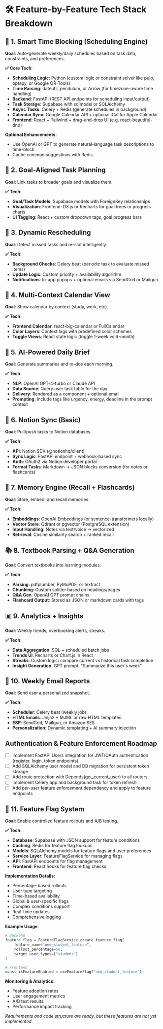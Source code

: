# 🛠️ Feature-by-Feature Tech Stack Breakdown

## 🧠 1. Smart Time Blocking (Scheduling Engine)
**Goal**: Auto-generate weekly/daily schedules based on task data, constraints, and preferences.

**✅ Core Tech**:
- **Scheduling Logic**: Python (custom logic or constraint solver like pulp, optapy, or Google OR-Tools)
- **Time Parsing**: dateutil, pendulum, or Arrow (for timezone-aware time handling)
- **Backend**: FastAPI (REST API endpoints for scheduling input/output)
- **Task Storage**: Supabase with sqlmodel or SQLAlchemy
- **Async Tasks**: Celery + Redis (generate schedules in background)
- **Calendar Sync**: Google Calendar API + optional iCal for Apple Calendar
- **Frontend**: React + Tailwind + drag-and-drop UI (e.g. react-beautiful-dnd)

**Optional Enhancements**:
- Use OpenAI or GPT to generate natural-language task descriptions to time-block
- Cache common suggestions with Redis

## 🎯 2. Goal-Aligned Task Planning
**Goal**: Link tasks to broader goals and visualize them.

**✅ Tech**:
- **Goal/Task Models**: Supabase models with ForeignKey relationships
- **Visualization**: Frontend: D3.js or Recharts for goal trees or progress charts
- **UI Tagging**: React + custom dropdown tags, goal progress bars

## 🔁 3. Dynamic Rescheduling
**Goal**: Detect missed tasks and re-slot intelligently.

**✅ Tech**:
- **Background Checks**: Celery beat (periodic task to evaluate missed items)
- **Update Logic**: Custom priority + availability algorithm
- **Notifications**: In-app popups + optional emails via SendGrid or Mailgun

## 📅 4. Multi-Context Calendar View
**Goal**: Show calendar by context (study, work, etc).

**✅ Tech**:
- **Frontend Calendar**: react-big-calendar or FullCalendar
- **Color Layers**: Context tags with predefined color schemes
- **Toggle Views**: React state logic (toggle 1-week vs 6-month)

## 🧠 5. AI-Powered Daily Brief
**Goal**: Generate summaries and to-dos each morning.

**✅ Tech**:
- **NLP**: OpenAI GPT-4-turbo or Claude API
- **Data Source**: Query user task table for the day
- **Delivery**: Rendered as a component + optional email
- **Prompting**: Include tags like urgency, energy, deadline in the prompt context

## 🧩 6. Notion Sync (Basic)
**Goal**: Pull/push tasks to Notion databases.

**✅ Tech**:
- **API**: Notion SDK (@notionhq/client)
- **Sync Logic**: FastAPI endpoint + webhook-based sync
- **Auth**: OAuth2 via Notion developer portal
- **Format Tasks**: Markdown → JSON blocks conversion (for notes or flashcards)

## 🔄 7. Memory Engine (Recall + Flashcards)
**Goal**: Store, embed, and recall memories.

**✅ Tech**:
- **Embeddings**: OpenAI Embeddings (or sentence-transformers locally)
- **Vector Store**: Qdrant or pgvector (PostgreSQL extension)
- **Input Handling**: Notes via text/voice → vectorized
- **Retrieval**: Cosine similarity search + ranked recall

## 📚 8. Textbook Parsing + Q&A Generation
**Goal**: Convert textbooks into learning modules.

**✅ Tech**:
- **Parsing**: pdfplumber, PyMuPDF, or textract
- **Chunking**: Custom splitter based on headings/pages
- **Q&A Gen**: OpenAI GPT prompt chains
- **Flashcard Output**: Stored as JSON or markdown cards with tags

## 📊 9. Analytics + Insights
**Goal**: Weekly trends, overbooking alerts, streaks.

**✅ Tech**:
- **Data Aggregation**: SQL + scheduled batch jobs
- **Trends UI**: Recharts or Chart.js in React
- **Streaks**: Custom logic: compare current vs historical task completion
- **Insight Generation**: GPT prompt: "Summarize this user's week"

## 📧 10. Weekly Email Reports
**Goal**: Send user a personalized snapshot.

**✅ Tech**:
- **Scheduler**: Celery beat (weekly job)
- **HTML Emails**: Jinja2 + MJML or raw HTML templates
- **ESP**: SendGrid, Mailgun, or Amazon SES
- **Personalization**: Dynamic templating + AI summary injection

## Authentication & Feature Enforcement Roadmap

- [ ] Implement FastAPI Users integration for JWT/OAuth authentication (register, login, token endpoints)
- [ ] Add SQLAlchemy user model and DB migration for persistent token storage
- [ ] Add route protection with Depends(get_current_user) to all routers
- [ ] Implement Celery app and background task for token refresh
- [ ] Add per-user feature enforcement dependency and apply to feature endpoints

## 🚩 11. Feature Flag System
**Goal**: Enable controlled feature rollouts and A/B testing.

**✅ Tech**:
- **Database**: Supabase with JSON support for feature conditions
- **Caching**: Redis for feature flag lookups
- **Models**: SQLAlchemy models for feature flags and user preferences
- **Service Layer**: FeatureFlagService for managing flags
- **API**: FastAPI endpoints for flag management
- **Frontend**: React hooks for feature flag checks

**Implementation Details**:
- Percentage-based rollouts
- User type targeting
- Time-based availability
- Global & user-specific flags
- Complex conditions support
- Real-time updates
- Comprehensive logging

**Example Usage**:
```python
# Backend
feature_flag = FeatureFlagService.create_feature_flag(
    feature_name="new_student_feature",
    rollout_percentage=50,
    target_user_types=["student"]
)

# Frontend
const isFeatureEnabled = useFeatureFlag("new_student_feature");
```

**Monitoring & Analytics**:
- Feature adoption rates
- User engagement metrics
- A/B test results
- Performance impact tracking

*Requirements and code structure are ready, but these features are not yet implemented.* 